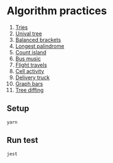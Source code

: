 # Algorithm practices

1. [Tries](/tries/index.test.js)
1. [Unival tree](/unival-tree/index.test.js)
1. [Balanced brackets](/balanced-brackets/index.test.js)
1. [Longest palindrome](/longest-palindrome/index.test.js)
1. [Count island](/count-island/index.test.js)
1. [Bus music](/bus-music/index.test.js)
1. [Flight travels](/flight-travels/index.test.js)
1. [Cell activity](/cell-activity/index.test.js)
1. [Delivery truck](/delivery-truck/index.test.js)
1. [Graph bars](/graph-bars/index.test.js)
1. [Tree diffing](/react-dom-simulation/ReactDOM.test.js)

## Setup
```
yarn
```

## Run test
```
jest
```